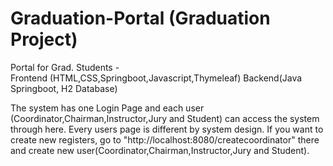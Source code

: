 # Graduation-Portal (Graduation Project)
Portal for Grad. Students -  
Frontend (HTML,CSS,Springboot,Javascript,Thymeleaf) 
Backend(Java Springboot, H2 Database)

The system has one Login Page and each user (Coordinator,Chairman,Instructor,Jury and Student) can access the system through here.
Every users page is different by system design.
If you want to create new registers, go to "http://localhost:8080/createcoordinator" there and create new user(Coordinator,Chairman,Instructor,Jury and Student).
